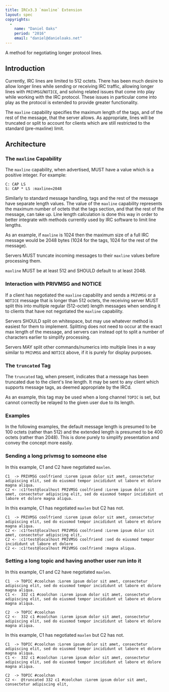 ```yaml
---
title: IRCv3.3 `maxline` Extension
layout: spec
copyrights:
  -
    name: "Daniel Oaks"
    period: "2016"
    email: "daniel@danieloaks.net"
---
```

A method for negotiating longer protocol lines.

## Introduction

Currently, IRC lines are limited to 512 octets. There has been much desire to allow longer lines while sending or receiving IRC traffic, allowing longer lines with `PRIVMSG`/`NOTICE`, and solving related issues that come into play while working with the IRC protocol. These issues in particular come into play as the protocol is extended to provide greater functionality.

The `maxline` capability specifies the maximum length of the tags, and of the rest of the message, that the server allows. As appropriate, lines will be truncated or split to account for clients which are still restricted to the standard (pre-maxline) limit.

## Architecture

### The `maxline` Capability

The `maxline` capability, when advertised, MUST have a value which is a positive integer. For example:

    C: CAP LS
    S: CAP * LS :maxline=2048 

Similarly to standard message handling, tags and the rest of the message have separate length values. The value of the `maxline` capability represents the maximum number of octets that the tags section, and that the rest of the message, can take up. Line length calculation is done this way in order to better integrate with methods currently used by IRC software to limit line lengths.

As an example, if `maxline` is 1024 then the maximum size of a full IRC message would be 2048 bytes (1024 for the tags, 1024 for the rest of the message).

Servers MUST truncate incoming messages to their `maxline` values before processing them.

`maxline` MUST be at least 512 and SHOULD default to at least 2048.

### Interaction with PRIVMSG and NOTICE

If a client has negotiated the `maxline` capability and sends a `PRIVMSG` or a `NOTICE` message that is longer than 512 octets, the receiving server MUST split this into multiple regular (512-octet) length messages when sending it to clients that have not negotiated the `maxline` capability.

Servers SHOULD split on whitespace, but may use whatever method is easiest for them to implement. Splitting does not need to occur at the exact max length of the message, and servers can instead opt to split a number of characters earlier to simplify processing.

Servers MAY split other commands/numerics into multiple lines in a way similar to `PRIVMSG` and `NOTICE` above, if it is purely for display purposes.

### The `truncated` Tag

The `truncated` tag, when present, indicates that a message has been truncated due to the client's line length. It may be sent to any client which supports message tags, as deemed appropriate by the IRCd.

As an example, this tag may be used when a long channel `TOPIC` is set, but cannot correctly be relayed to the given user due to its length.

### Examples

In the following examples, the default message length is presumed to be 100 octets (rather than 512) and the extended length is presumed to be 400 octets (rather than 2048). This is done purely to simplify presentation and convey the concept more easily.

### Sending a long privmsg to someone else

In this example, C1 and C2 have negotiated `maxlen`.

    C1  -> PRIVMSG coolfriend :Lorem ipsum dolor sit amet, consectetur adipiscing elit, sed do eiusmod tempor incididunt ut labore et dolore magna aliqua.
    C2 <- :c1!test@localhost PRIVMSG coolfriend :Lorem ipsum dolor sit amet, consectetur adipiscing elit, sed do eiusmod tempor incididunt ut labore et dolore magna aliqua.

In this example, C1 has negotiated `maxlen` but C2 has not.

    C1  -> PRIVMSG coolfriend :Lorem ipsum dolor sit amet, consectetur adipiscing elit, sed do eiusmod tempor incididunt ut labore et dolore magna aliqua.
    C2 <- :c1!test@localhost PRIVMSG coolfriend :Lorem ipsum dolor sit amet, consectetur adipiscing elit,
    C2 <- :c1!test@localhost PRIVMSG coolfriend :sed do eiusmod tempor incididunt ut labore et dolore
    C2 <- :c1!test@localhost PRIVMSG coolfriend :magna aliqua.

### Setting a long topic and having another user run into it

In this example, C1 and C2 have negotiated `maxlen`.

    C1  -> TOPIC #coolchan :Lorem ipsum dolor sit amet, consectetur adipiscing elit, sed do eiusmod tempor incididunt ut labore et dolore magna aliqua.
    C1 <-  332 c1 #coolchan :Lorem ipsum dolor sit amet, consectetur adipiscing elit, sed do eiusmod tempor incididunt ut labore et dolore magna aliqua.

    C2  -> TOPIC #coolchan
    C2 <-  332 c1 #coolchan :Lorem ipsum dolor sit amet, consectetur adipiscing elit, sed do eiusmod tempor incididunt ut labore et dolore magna aliqua.

In this example, C1 has negotiated `maxlen` but C2 has not.

    C1  -> TOPIC #coolchan :Lorem ipsum dolor sit amet, consectetur adipiscing elit, sed do eiusmod tempor incididunt ut labore et dolore magna aliqua.
    C1 <-  332 c1 #coolchan :Lorem ipsum dolor sit amet, consectetur adipiscing elit, sed do eiusmod tempor incididunt ut labore et dolore magna aliqua.

    C2  -> TOPIC #coolchan
    C2 <-  @truncated 332 c1 #coolchan :Lorem ipsum dolor sit amet, consectetur adipiscing elit,
